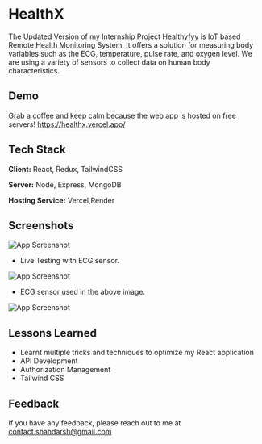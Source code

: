 
# HealthX 

The Updated Version of my Internship Project Healthyfyy is IoT based Remote Health Monitoring System. It offers a solution for measuring body variables such as the ECG, temperature, pulse rate, and oxygen level. We are using a variety of sensors to collect data on human body characteristics.



## Demo
Grab a coffee and keep calm because the web app is hosted on free servers!
https://healthx.vercel.app/ 
## Tech Stack

**Client:** React, Redux, TailwindCSS

**Server:** Node, Express, MongoDB 

**Hosting Service:** Vercel,Render 


## Screenshots
![App Screenshot](https://i.imgur.com/lxqcC43m.jpgtext=sensor+connection)
- Live Testing with ECG sensor.
  
![App Screenshot](https://i.imgur.com/AQpmHCym.jpg/text=me+with+sensor)
- ECG sensor used in the above image.
  
![App Screenshot](https://i.imgur.com/qMI4XxUm.jpg/text=ensor+connection)





## Lessons Learned

- Learnt multiple tricks and techniques to optimize my React application 
- API Development 
- Authorization Management
- Tailwind CSS


## Feedback

If you have any feedback, please reach out to me at contact.shahdarsh@gmail.com

